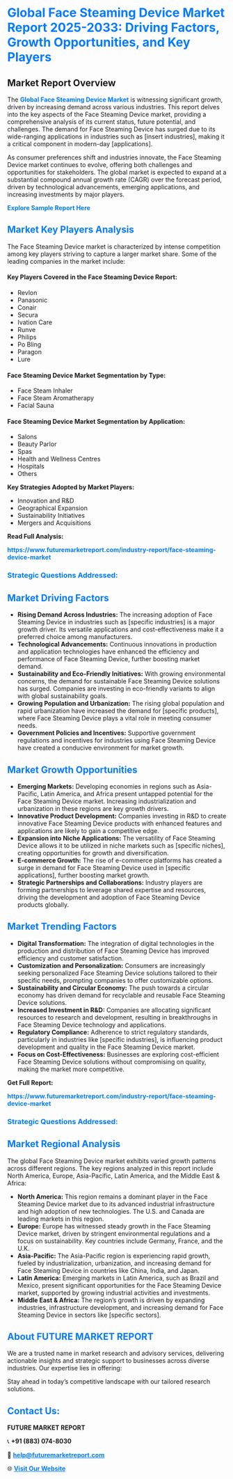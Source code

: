 <h1 style="color: #007BFF;">Global Face Steaming Device Market Report 2025-2033: Driving Factors, Growth Opportunities, and Key Players</h1>

<section id="overview">
<h2>Market Report Overview</h2>
<p>The <a href="https://www.futuremarketreport.com/industry-report/face-steaming-device-market" style="color: #007BFF; text-decoration: none;"><strong>Global Face Steaming Device Market</strong></a> is witnessing significant growth, driven by increasing demand across various industries. This report delves into the key aspects of the Face Steaming Device market, providing a comprehensive analysis of its current status, future potential, and challenges. The demand for Face Steaming Device has surged due to its wide-ranging applications in industries such as [insert industries], making it a critical component in modern-day [applications].</p>
<p>As consumer preferences shift and industries innovate, the Face Steaming Device market continues to evolve, offering both challenges and opportunities for stakeholders. The global market is expected to expand at a substantial compound annual growth rate (CAGR) over the forecast period, driven by technological advancements, emerging applications, and increasing investments by major players.</p>
</section>

<section id="overview">
<p><a href="https://www.futuremarketreport.com/request-sample/reportId=61553" style="color: #007BFF; text-decoration: none;"><strong>Explore Sample Report Here</strong></a></p>
</section>

<section id="key-players">
<h2 style="color: #007BFF;">Market Key Players Analysis</h2>
<p>The Face Steaming Device market is characterized by intense competition among key players striving to capture a larger market share. Some of the leading companies in the market include:</p>
<h4>Key Players Covered in the Face Steaming Device Report:</h4>
<ul><li>Revlon</li><li>Panasonic</li><li>Conair</li><li>Secura</li><li>Ivation Care</li><li>Runve</li><li>Philips</li><li>Po Bling</li><li>Paragon</li><li>Lure</li></ul>
<h4>Face Steaming Device Market Segmentation by Type:</h4>
<ul><li>Face Steam Inhaler</li><li>Face Steam Aromatherapy</li><li>Facial Sauna</li></ul>

<h4>Face Steaming Device Market Segmentation by Application:</h4>
<ul><li>Salons</li><li>Beauty Parlor</li><li>Spas</li><li>Health and Wellness Centres</li><li>Hospitals</li><li>Others</li></ul>
<p><strong>Key Strategies Adopted by Market Players:</strong></p>
<ul>
<li>Innovation and R&D</li>
<li>Geographical Expansion</li>
<li>Sustainability Initiatives</li>
<li>Mergers and Acquisitions</li>
</ul>
</section>

<section>
<p><strong>Read Full Analysis: </strong></p><a href="https://www.futuremarketreport.com/industry-report/face-steaming-device-market" style="color: #007BFF; text-decoration: none;"><strong>https://www.futuremarketreport.com/industry-report/face-steaming-device-market</strong></a>
<h3 style="color: #007BFF;">Strategic Questions Addressed:</h3>
</section>

<section id="driving-factors">
<h2 style="color: #007BFF;">Market Driving Factors</h2>
<ul>
<li><strong>Rising Demand Across Industries:</strong> The increasing adoption of Face Steaming Device in industries such as [specific industries] is a major growth driver. Its versatile applications and cost-effectiveness make it a preferred choice among manufacturers.</li>
<li><strong>Technological Advancements:</strong> Continuous innovations in production and application technologies have enhanced the efficiency and performance of Face Steaming Device, further boosting market demand.</li>
<li><strong>Sustainability and Eco-Friendly Initiatives:</strong> With growing environmental concerns, the demand for sustainable Face Steaming Device solutions has surged. Companies are investing in eco-friendly variants to align with global sustainability goals.</li>
<li><strong>Growing Population and Urbanization:</strong> The rising global population and rapid urbanization have increased the demand for [specific products], where Face Steaming Device plays a vital role in meeting consumer needs.</li>
<li><strong>Government Policies and Incentives:</strong> Supportive government regulations and incentives for industries using Face Steaming Device have created a conducive environment for market growth.</li>
</ul>
</section>

<section id="growth-opportunities">
<h2 style="color: #007BFF;">Market Growth Opportunities</h2>
<ul>
<li><strong>Emerging Markets:</strong> Developing economies in regions such as Asia-Pacific, Latin America, and Africa present untapped potential for the Face Steaming Device market. Increasing industrialization and urbanization in these regions are key growth drivers.</li>
<li><strong>Innovative Product Development:</strong> Companies investing in R&D to create innovative Face Steaming Device products with enhanced features and applications are likely to gain a competitive edge.</li>
<li><strong>Expansion into Niche Applications:</strong> The versatility of Face Steaming Device allows it to be utilized in niche markets such as [specific niches], creating opportunities for growth and diversification.</li>
<li><strong>E-commerce Growth:</strong> The rise of e-commerce platforms has created a surge in demand for Face Steaming Device used in [specific applications], further boosting market growth.</li>
<li><strong>Strategic Partnerships and Collaborations:</strong> Industry players are forming partnerships to leverage shared expertise and resources, driving the development and adoption of Face Steaming Device products globally.</li>
</ul>
</section>

<section id="trending-factors">
<h2 style="color: #007BFF;">Market Trending Factors</h2>
<ul>
<li><strong>Digital Transformation:</strong> The integration of digital technologies in the production and distribution of Face Steaming Device has improved efficiency and customer satisfaction.</li>
<li><strong>Customization and Personalization:</strong> Consumers are increasingly seeking personalized Face Steaming Device solutions tailored to their specific needs, prompting companies to offer customizable options.</li>
<li><strong>Sustainability and Circular Economy:</strong> The push towards a circular economy has driven demand for recyclable and reusable Face Steaming Device solutions.</li>
<li><strong>Increased Investment in R&D:</strong> Companies are allocating significant resources to research and development, resulting in breakthroughs in Face Steaming Device technology and applications.</li>
<li><strong>Regulatory Compliance:</strong> Adherence to strict regulatory standards, particularly in industries like [specific industries], is influencing product development and quality in the Face Steaming Device market.</li>
<li><strong>Focus on Cost-Effectiveness:</strong> Businesses are exploring cost-efficient Face Steaming Device solutions without compromising on quality, making the market more competitive.</li>
</ul>
</section>

<section>
<p><strong>Get Full Report: </strong></p><a href="https://www.futuremarketreport.com/industry-report/face-steaming-device-market" style="color: #007BFF; text-decoration: none;"><strong>https://www.futuremarketreport.com/industry-report/face-steaming-device-market</strong></a>
<h3 style="color: #007BFF;">Strategic Questions Addressed:</h3>
</section>


<section id="regional-analysis">
<h2 style="color: #007BFF;">Market Regional Analysis</h2>
<p>The global Face Steaming Device market exhibits varied growth patterns across different regions. The key regions analyzed in this report include North America, Europe, Asia-Pacific, Latin America, and the Middle East & Africa:</p>
<ul>
<li><strong>North America:</strong> This region remains a dominant player in the Face Steaming Device market due to its advanced industrial infrastructure and high adoption of new technologies. The U.S. and Canada are leading markets in this region.</li>
<li><strong>Europe:</strong> Europe has witnessed steady growth in the Face Steaming Device market, driven by stringent environmental regulations and a focus on sustainability. Key countries include Germany, France, and the U.K.</li>
<li><strong>Asia-Pacific:</strong> The Asia-Pacific region is experiencing rapid growth, fueled by industrialization, urbanization, and increasing demand for Face Steaming Device in countries like China, India, and Japan.</li>
<li><strong>Latin America:</strong> Emerging markets in Latin America, such as Brazil and Mexico, present significant opportunities for the Face Steaming Device market, supported by growing industrial activities and investments.</li>
<li><strong>Middle East & Africa:</strong> The region’s growth is driven by expanding industries, infrastructure development, and increasing demand for Face Steaming Device in sectors like [specific sectors].</li>
</ul>
</section>

<footer>
<h2 style="color: #007BFF;">About FUTURE MARKET REPORT</h2>
<p>We are a trusted name in market research and advisory services, delivering actionable insights and strategic support to businesses across diverse industries. Our expertise lies in offering:</p>

<p>Stay ahead in today’s competitive landscape with our tailored research solutions.</p>

<h2 style="color: #007BFF;">Contact Us:</h2>
<p><strong>FUTURE MARKET REPORT</strong></p>
<p>📞 <strong>+91 (883) 074-8030</strong></p>
<p>📧 <strong><a href="mailto:help@futuremarketreport.com" style="color: #007BFF;">help@futuremarketreport.com</a></strong></p>
<p>🌐 <strong><a href="https://www.futuremarketreport.com/" style="color: #007BFF;">Visit Our Website</a></strong></p>
</footer>